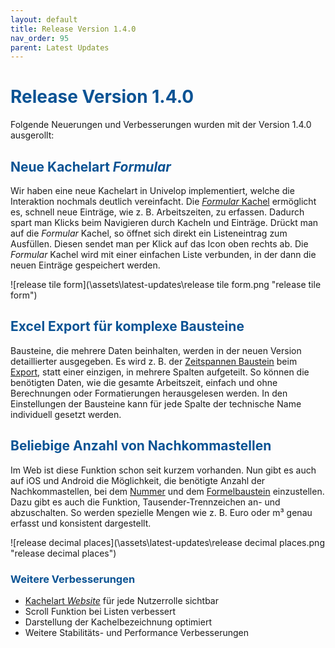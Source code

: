 ```yaml
---
layout: default
title: Release Version 1.4.0
nav_order: 95
parent: Latest Updates
---
```


# <span style="color:#0b5394">**Release Version 1.4.0**</span>

Folgende Neuerungen und Verbesserungen wurden mit der Version 1.4.0 ausgerollt:

## <span style="color:#0b5394">**Neue Kachelart *Formular***</span>
Wir haben eine neue Kachelart in Univelop implementiert, welche die Interaktion nochmals deutlich vereinfacht. Die [*Formular* Kachel](/docs/software-structure.html#-kachel-formular)  ermöglicht es, schnell neue Einträge, wie z. B. Arbeitszeiten, zu erfassen. Dadurch spart man Klicks beim Navigieren durch Kacheln und Einträge.
Drückt man auf die *Formular* Kachel, so öffnet sich direkt ein Listeneintrag zum Ausfüllen. Diesen sendet man per Klick auf das Icon oben rechts ab. 
Die *Formular* Kachel wird mit einer einfachen Liste verbunden, in der dann die neuen Einträge gespeichert werden.   

![release tile form](\assets\latest-updates\release tile form.png "release tile form")

## <span style="color:#0b5394">**Excel Export für komplexe Bausteine**</span>  
Bausteine, die mehrere Daten beinhalten, werden in der neuen Version detaillierter ausgegeben. Es wird z. B. der [Zeitspannen Baustein](/docs/record-spec-settings/grand-childs-form/interval.html) beim [Export](/docs/import-export.html#datensätze-und-inhalte), statt einer einzigen, in mehrere Spalten aufgeteilt. So können die benötigten Daten, wie die gesamte Arbeitszeit, einfach und ohne Berechnungen oder Formatierungen herausgelesen werden. In den Einstellungen der Bausteine kann für jede Spalte der technische Name individuell gesetzt werden.

## <span style="color:#0b5394">**Beliebige Anzahl von Nachkommastellen**</span>  
Im Web ist diese Funktion schon seit kurzem vorhanden. Nun gibt es auch auf iOS und Android die Möglichkeit, die benötigte Anzahl der Nachkommastellen, bei dem [Nummer](/docs/record-spec-settings/grand-childs-form/number.html) und dem [Formelbaustein](/docs/record-spec-settings/grand-child-expanded/formular.html) einzustellen.
Dazu gibt es auch die Funktion, Tausender-Trennzeichen an- und abzuschalten. So werden spezielle Mengen wie z. B. Euro oder m³ genau erfasst und konsistent dargestellt.  

![release decimal places](\assets\latest-updates\release decimal places.png "release decimal places")

### <span style="color:#0b5394">**Weitere Verbesserungen**</span>
- [Kachelart *Website*](/docs/software-structure.html#-kachel-website) für jede Nutzerrolle sichtbar
- Scroll Funktion bei Listen verbessert
- Darstellung der Kachelbezeichnung optimiert
- Weitere Stabilitäts- und Performance Verbesserungen 